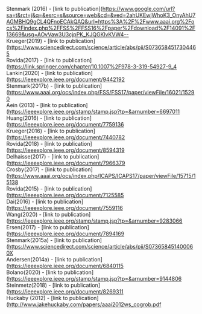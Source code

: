 Stenmark (2016) - [link to publication](https://www.google.com/url?sa=t&rct=j&q=&esrc=s&source=web&cd=&ved=2ahUKEwjWhoK3_OnyAhU7AGMBHQ9gCL4QFnoECAkQAQ&url=https%3A%2F%2Fwww.aaai.org%2Focs%2Findex.php%2FFSS%2FFSS16%2Fpaper%2Fdownload%2F14091%2F13669&usg=AOvVaw3U3cjpPK_KJQGKlvKVW4--<br />
Krueger(2019) - [link to publication](https://www.sciencedirect.com/science/article/abs/pii/S0736584517304465<br />
Rovida(2017) - [link to publication](https://link.springer.com/chapter/10.1007%2F978-3-319-54927-9_4<br />
Lankin(2020) - [link to publication](https://ieeexplore.ieee.org/document/9442192<br />
Stenmark(2017b) - [link to publication](https://www.aaai.org/ocs/index.php/FSS/FSS17/paper/viewFile/16021/15290<br />
Aein (2013) - [link to publication](https://ieeexplore.ieee.org/stamp/stamp.jsp?tp=&arnumber=6697011<br />
Huang(2016) - [link to publication](https://ieeexplore.ieee.org/document/7759136<br />
Krueger(2016) - [link to publication](https://ieeexplore.ieee.org/document/7440782<br />
Rovida(2018) - [link to publication](https://ieeexplore.ieee.org/document/8594319<br />
Delhaisse(2017) - [link to publication](https://ieeexplore.ieee.org/document/7966379<br />
Crosby(2017) - [link to publication](https://www.aaai.org/ocs/index.php/ICAPS/ICAPS17/paper/viewFile/15715/15138<br />
Rovida(2015) - [link to publication](https://ieeexplore.ieee.org/document/7125585<br />
Dai(2016) - [link to publication](https://ieeexplore.ieee.org/document/7559116<br />
Wang(2020) - [link to publication](https://ieeexplore.ieee.org/stamp/stamp.jsp?tp=&arnumber=9283066<br />
Ersen(2017) - [link to publication](https://ieeexplore.ieee.org/document/7894169<br />
Stenmark(2015a) - [link to publication](https://www.sciencedirect.com/science/article/abs/pii/S073658451400060X<br />
Andersen(2014a) - [link to publication](https://ieeexplore.ieee.org/document/6840115<br />
Bolano(2020) - [link to publication](https://ieeexplore.ieee.org/stamp/stamp.jsp?tp=&arnumber=9144806<br />
Steinmetz(2018) - [link to publication](https://ieeexplore.ieee.org/document/8269311<br />
Huckaby (2012) - [link to publication](http://www.jakehuckaby.com/papers/aaai2012ws_cogrob.pdf<br />
